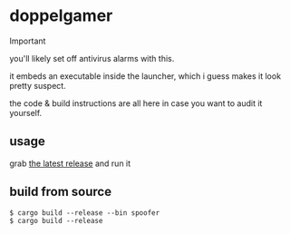 # doppelgamer

> [!IMPORTANT]
> you'll likely set off antivirus alarms with this.
>
> it embeds an executable inside the launcher, which i guess makes it look
> pretty suspect.
>
> the code & build instructions are all here in case you want to
> audit it yourself.

## usage

grab [the latest release](https://github.com/backwardspy/doppelgamer/releases/latest/download/doppelgamer.exe) and run it

## build from source

```console
$ cargo build --release --bin spoofer
$ cargo build --release
```
